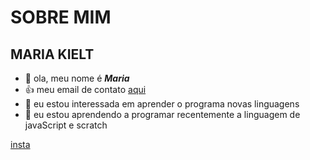 # SOBRE MIM

## MARIA KIELT


- 👋 ola, meu nome é ***Maria***
- :+1: meu email de contato [aqui](kielt.maria@escola.pr.gov.br)
- 👀 eu estou interessada em aprender o programa novas linguagens 
- 🌱 eu estou aprendendo a programar recentemente a linguagem de javaScript e scratch

[insta](https://www.instagram.com/kieltm_/)

